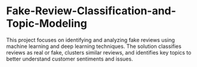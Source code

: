 # Fake-Review-Classification-and-Topic-Modeling

This project focuses on identifying and analyzing fake reviews using machine learning and deep learning techniques. The solution classifies reviews as real or fake, clusters similar reviews, and identifies key topics to better understand customer sentiments and issues.
